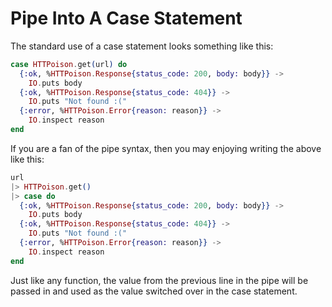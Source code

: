 # Pipe Into A Case Statement

The standard use of a case statement looks something like this:

```elixir
case HTTPoison.get(url) do
  {:ok, %HTTPoison.Response{status_code: 200, body: body}} ->
    IO.puts body
  {:ok, %HTTPoison.Response{status_code: 404}} ->
    IO.puts "Not found :("
  {:error, %HTTPoison.Error{reason: reason}} ->
    IO.inspect reason
end
```

If you are a fan of the pipe syntax, then you may enjoying writing the above
like this:

```elixir
url
|> HTTPoison.get()
|> case do
  {:ok, %HTTPoison.Response{status_code: 200, body: body}} ->
    IO.puts body
  {:ok, %HTTPoison.Response{status_code: 404}} ->
    IO.puts "Not found :("
  {:error, %HTTPoison.Error{reason: reason}} ->
    IO.inspect reason
end
```

Just like any function, the value from the previous line in the pipe will be
passed in and used as the value switched over in the case statement.

